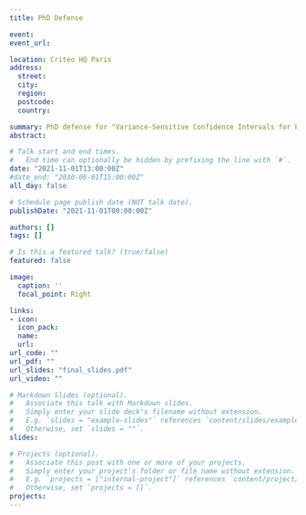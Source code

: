 ```yaml
---
title: PhD Defense

event: 
event_url: 

location: Criteo HQ Paris
address:
  street: 
  city: 
  region: 
  postcode: 
  country: 

summary: PhD defense for "Variance-Sensitive Confidence Intervals for Parametric and Offline Bandits".
abstract: 

# Talk start and end times.
#   End time can optionally be hidden by prefixing the line with `#`.
date: "2021-11-01T13:00:00Z"
#date_end: "2030-06-01T15:00:00Z"
all_day: false

# Schedule page publish date (NOT talk date).
publishDate: "2021-11-01T00:00:00Z"

authors: []
tags: []

# Is this a featured talk? (true/false)
featured: false

image:
  caption: ''
  focal_point: Right

links:
- icon: 
  icon_pack: 
  name: 
  url: 
url_code: ""
url_pdf: ""
url_slides: "final_slides.pdf"
url_video: ""

# Markdown Slides (optional).
#   Associate this talk with Markdown slides.
#   Simply enter your slide deck's filename without extension.
#   E.g. `slides = "example-slides"` references `content/slides/example-slides.md`.
#   Otherwise, set `slides = ""`.
slides:

# Projects (optional).
#   Associate this post with one or more of your projects.
#   Simply enter your project's folder or file name without extension.
#   E.g. `projects = ["internal-project"]` references `content/project/deep-learning/index.md`.
#   Otherwise, set `projects = []`.
projects:
---
```


